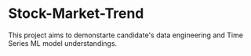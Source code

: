 # Stock-Market-Trend
This project aims to demonstarte candidate's data engineering and Time Series ML model understandings.

